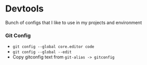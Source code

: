# Devtools
Bunch of configs that I like to use in my projects and environment

### Git Config

- `git config --global core.editor code`
- `git config --global --edit`
- Copy gitconfig text from `git-alias -> gitconfig` 